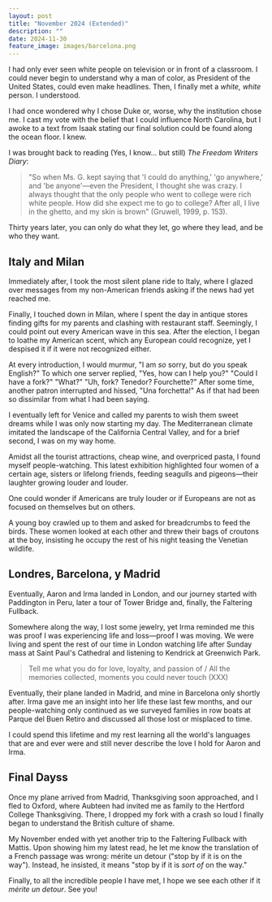 ```yaml
---
layout: post
title: "November 2024 (Extended)"
description: ""
date: 2024-11-30
feature_image: images/barcelona.png
---
```


I had only ever seen white people on television or in front of a classroom. I could never begin to understand why a man of color, as President of the United States, could even make headlines. Then, I finally met a *white, white* person. I understood. 

<!--more-->

I had once wondered why I chose Duke or, worse, why the institution chose me. I cast my vote with the belief that I could influence North Carolina, but I awoke to a text from Isaak stating our final solution could be found along the ocean floor. I knew. 

I was brought back to reading (Yes, I know... but still) *The Freedom Writers Diary*: 

> "So when Ms. G. kept saying that 'I could do anything,' 'go anywhere,' and 'be anyone'—even the President, I thought she was crazy. I always thought that the only people who went to college were rich white people. How did she expect me to go to college? After all, I live in the ghetto, and my skin is brown" (Gruwell, 1999, p. 153).

Thirty years later, you can only do what they let, go where they lead, and be who they want. 

## Italy and Milan
Immediately after, I took the most silent plane ride to Italy, where I glazed over messages from my non-American friends asking if the news had yet reached me. 

Finally, I touched down in Milan, where I spent the day in antique stores finding gifts for my parents and clashing with restaurant staff. Seemingly, I could point out every American wave in this sea. After the election, I began to loathe my American scent, which any European could recognize, yet I despised it if it were not recognized either.

At every introduction, I would murmur, "I am *so* sorry, but do you speak English?" To which one server replied, "Yes, how can I help you?" "Could I have a fork?" "What?" "Uh, fork? Tenedor? Fourchette?" After some time, another patron interrupted and hissed, "Una forchetta!" As if that had been so dissimilar from what I had been saying. 

I eventually left for Venice and called my parents to wish them sweet dreams while I was only now starting my day. The Mediterranean climate imitated the landscape of the California Central Valley, and for a brief second, I was on my way home. 

Amidst all the tourist attractions, cheap wine, and overpriced pasta, I found myself people-watching. This latest exhibition highlighted four women of a certain age, sisters or lifelong friends, feeding seagulls and pigeons—their laughter growing louder and louder. 

One could wonder if Americans are truly louder or if Europeans are not as focused on themselves but on others.

A young boy crawled up to them and asked for breadcrumbs to feed the birds. These women looked at each other and threw their bags of croutons at the boy, insisting he occupy the rest of his night teasing the Venetian wildlife. 

## Londres, Barcelona, y Madrid
Eventually, Aaron and Irma landed in London, and our journey started with Paddington in Peru, later a tour of Tower Bridge and, finally, the Faltering Fullback. 

Somewhere along the way, I lost some jewelry, yet Irma reminded me this was proof I was experiencing life and loss—proof I was moving. We were living and spent the rest of our time in London watching life after Sunday mass at Saint Paul's Cathedral and listening to Kendrick at Greenwich Park. 

> Tell me what you do for love, loyalty, and passion of / All the memories collected, moments you could never touch (XXX)

Eventually, their plane landed in Madrid, and mine in Barcelona only shortly after. Irma gave me an insight into her life these last few months, and our people-watching only continued as we surveyed families in row boats at Parque del Buen Retiro and discussed all those lost or misplaced to time. 

I could spend this lifetime and my rest learning all the world's languages that are and ever were and still never describe the love I hold for Aaron and Irma. 

## Final Dayss
Once my plane arrived from Madrid, Thanksgiving soon approached, and I fled to Oxford, where Aubteen had invited me as family to the Hertford College Thanksgiving. There, I dropped my fork with a crash so loud I finally began to understand the British culture of shame.

My November ended with yet another trip to the Faltering Fullback with Mattis. Upon showing him my latest read, he let me know the translation of a French passage was wrong: mérite un detour ("stop by if it is on the way"). Instead, he insisted, it means "stop by if it is *sort of* on the way." 

Finally, to all the incredible people I have met, I hope we see each other if it *mérite un detour*. See you! 